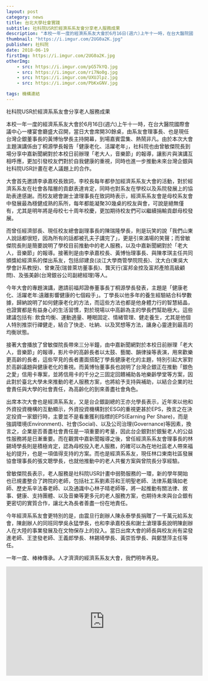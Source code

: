```yaml
---
layout: post
category: news
title: 台北大學社會實踐
subtitle: 社科院USR於經濟系系友會分享老人服務成果
description: "本校一年一度的經濟系系友大會於6月16日(週六)上午十一時，在台大醫院國際會議中心一樓宴會廳盛大召開，當日大會席開30餘桌..."
thumbnail: "https://i.imgur.com/2UG0a2K.jpg"
publisher: 社科院
date: 2018-06-19
firstImg: https://i.imgur.com/2UG0a2K.jpg
otherImg:
    - src: https://i.imgur.com/pG57kYQ.jpg
    - src: https://i.imgur.com/ri7No0g.jpg
    - src: https://i.imgur.com/UXUJlpz.jpg
    - src: https://i.imgur.com/PbKxGNV.jpg

tags: 機構連結
---
```


社科院USR於經濟系系友會分享老人服務成果

本校一年一度的經濟系系友大會於6月16日(週六)上午十一時，在台大醫院國際會議中心一樓宴會廳盛大召開，當日大會席開30餘桌，由系友會理事長、也是現任台灣企銀董事長的黃博怡學長主持開幕，到場嘉賓雲集、熱鬧非凡。由於本次大會主題演講係由丁桐源學長報告「健康老化、活躍老年」，社科院也由曾敏傑院長到場分享中嘉新聞網對於本校日前辦理「老大人，音樂節」的報導，讓影片與演講互相呼應，更加引發校友們對於自我健康的重視，同時也進一步推動未來台灣企銀與社科院USR計畫在老人議題上的合作。

大會首先邀請李承嘉校長致詞，李校長每年都參加經濟系系友大會的活動，對於經濟系系友在社會各階層的貢獻表達肯定，同時也對系友在學校以及系院發展上的協助表達感謝。而校友總會謝士滄理事長在致詞時表示，經濟系系友會是母校系友會中發展最為穩健成熟的系所，每年都能凝聚30幾桌的校友與會，可說是絕無僅有，尤其是明年將是母校七十周年校慶，更加期待校友們可以繼續捐輸貢獻母校發展。

而曾任經濟部長、現任校友總會副理事長的陳瑞隆學長，則是玩笑的說「我們山東人說話都很短，因為所有的話都被孔夫子講完了」，更是引來滿場的笑聲；而曾敏傑院長則是簡要說明了學校目前推動中的老人服務，以及中嘉新聞網對於「老大人，音樂節」的報導。接著則是由李承嘉校長、黃博怡理事長、與陳孝琪主任共同頒獎給經濟系的傑出系友，包括邱建良(淡江大學商管學院院長)、沈大白(東吳大學會計系教授)、曾東茂(瑞普萊坊董事長)、龔天行(富邦金控及富邦產險高級顧問)、及張美齡(台灣銀谷公司副總經理)等人。

今年大會的專題演講，邀請前福邦證券董事長丁桐源學長發表，主題是「健康老化、活躍老年:遠離影響健康的七個殺手」。丁學長以他多年的養生經驗結合科學數據，歸納說明了如何健康老化的方法，而這些方法也都是他身體力行的智慧結晶，也證實都是有益身心的生活習慣，對於現場以中高齡為主的學長們幫助極大。這些建議包括有: 飲食均衡、運動適量、睡眠固定、情緒管理、健走養生，尤其是他個人特別推崇行禪健走，結合了快走、吐納、以及冥想等方法，讓身心靈達到最高的均衡狀態。

接著大會播放了曾敏傑院長帶來三分半鐘，由中嘉新聞網對於本校日前辦理「老大人，音樂節」的報導，影片中的高齡長者以太鼓、藝閣、韻律操等表演，用來歡樂更高齡的長者，這些罕見的長者畫面搭配丁學長健康老化的主題，特別引起大家對於高齡議題與健康老化的重視。而黃博怡董事長也說明了台灣企銀正在推動「銀色之愛」信用卡專案，並將信用卡的千分之三固定回饋補助各地樂齡學堂等方案，因此對於臺北大學未來推動的老人服務方案，也將給予支持與補助，以結合企業的社會責任與大學的社會責任，為高齡化的到來善盡社會角色。

出席本次大會也是經濟系系友，又是台企銀副總的王亦允學長表示，近年來以他和外資投資機構的互動顯示，外資投資機構對於ESG的重視更甚於EPS，換言之在決定投資一家銀行時，主要並不是看重獲利指標的EPS(Earning Per Share)，而是強調環境(Environment)、社會(Social)、以及公司治理(Governance)等因素，換言之，企業是否善盡社會責任是一項重要的考量，因此台企銀對於銀髮老人的公益性服務將是日漸重要。而在觀賞中嘉新聞報導之後，曾任經濟系系友會理事長的林錫埼學長則是積極肯定，認為母校投入老人服務，的確可以為在地社區老人帶來福祉的提升，也是一項值得支持的方案。而也是經濟系系友，現任林口東南社區發展協會理事長的張文聰學長，也就他推動中的老人共餐方案與曾院長分享經驗。

曾敏傑院長表示，老人服務是社科院USR計畫中弱勢服務的一環，新的學年開始也已規畫整合了跨院的老師，包括社工系劉素芬和王明聖老師、法律系戴瑀如老師、歷史系辛法春老師、以及通識中心林子晴老師等，將一起推動有關法律、敘事、健康、支持團體、以及音樂等更多元的老人服務方案，也期待未來與台企銀有更密切的實質合作，讓北大為長者善盡一份在地責任。

今年經濟系系友會更特別的是，由震旦行創辦人陳永泰學長捐贈了一千萬元給系友會，陳創辦人的同班同學吳永猛學長，也和李承嘉校長和謝士滄理事長說明陳創辦人在大陸的事業發展及在文物保存上的投入。當日出席大會的師長與校友尚有梁發進老師、王塗發老師、王義郎學長、林錫埼學長、黃崇哲學長、與鄭慧萍主任等任。

一年一度、棒棒傳承。人才濟濟的經濟系系友大會，我們明年再見。

<iframe width="530" height="295" src="https://www.youtube.com/embed/PSjcxEmwYes" frameborder="0" allow="autoplay; encrypted-media" allowfullscreen></iframe>